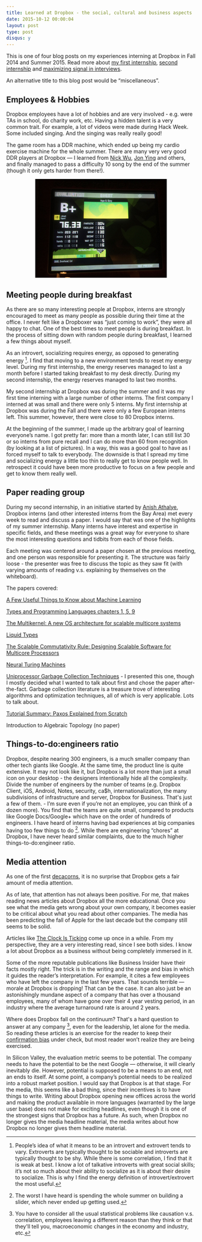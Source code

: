 ```yaml
---
title: Learned at Dropbox - the social, cultural and business aspects
date: 2015-10-12 00:00:04
layout: post
type: post
disqus: y
---
```


This is one of four blog posts on my experiences interning at Dropbox in Fall 2014 and Summer 2015. Read more about [my first internship](/2015/10/12-dropbox-first-internship), [second internship](/2015/10/12/dropbox-second-internship.html) and [maximizing signal in interviews](/2015/10/12/dropbox-interviews.html).

An alternative title to this blog post would be “miscellaneous”.

Employees & Hobbies
-------------------

Dropbox employees have a lot of hobbies and are very involved - e.g. were TAs in school, do charity work, etc. Having a hidden talent is a very common trait. For example, a lot of videos were made during Hack Week. Some included singing. And the singing was really really good!

The game room has a DDR machine, which ended up being my cardio exercise machine for the whole summer. There are many very very good DDR players at Dropbox — I learned from [Nick Wu](https://www.quora.com/Nick-Wu-4), [Jon Ying](http://www.fastcompany.com/3043856/tech-forecast/behind-the-scenes-at-dropbox-black-ops) and others, and finally managed to pass a difficulty 10 song by the end of the summer (though it only gets harder from there!).

<center><img src="/images/2015/10/ddr.jpg" width="350"/></center>

Meeting people during breakfast
-------------------------------

As there are so many interesting people at Dropbox, interns are strongly encouraged to meet as many people as possible during their time at the office. I never felt like a Dropboxer was “just coming to work”, they were all happy to chat. One of the best times to meet people is during breakfast. In the process of sitting down with random people during breakfast, I learned a few things about myself.

As an introvert, socializing requires energy, as opposed to generating energy [^0]. I find that moving to a new environment tends to reset my energy level. During my first internship, the energy reserves managed to last a month before I started taking breakfast to my desk directly. During my second internship, the energy reserves managed to last two months.

My second internship at Dropbox was during the summer and it was my first time interning with a large number of other interns. The first company I interned at was small and there were only 5 interns. My first internship at Dropbox was during the Fall and there were only a few European interns left. This summer, however, there were close to 80 Dropbox interns.

At the beginning of the summer, I made up the arbitrary goal of learning everyone’s name. I got pretty far: more than a month later, I can still list 30 or so interns from pure recall and I can do more than 60 from recognition (by looking at a list of pictures). In a way, this was a good goal to have as I forced myself to talk to everybody. The downside is that I spread my time and socializing energy a little too thin to really get to know people well. In retrospect it could have been more productive to focus on a few people and get to know them really well.

Paper reading group
-------------------

During my second internship, in an initiative started by [Anish Athalye](http://www.anishathalye.com/), Dropbox interns (and other interested interns from the Bay Area) met every week to read and discuss a paper. I would say that was one of the highlights of my summer internship. Many interns have interest and expertise in specific fields, and these meetings was a great way for everyone to share the most interesting questions and tidbits from each of those fields.

Each meeting was centered around a paper chosen at the previous meeting, and one person was responsible for presenting it. The structure was fairly loose - the presenter was free to discuss the topic as they saw fit (with varying amounts of reading v.s. explaining by themselves on the whiteboard).

The papers covered:

[A Few Useful Things to Know about Machine Learning](http://homes.cs.washington.edu/~pedrod/papers/cacm12.pdf)

[Types and Programming Languages chapters 1, 5, 9](http://port70.net/~nsz/articles/book/pierce_types_and_programming_languages_2002.pdf)

[The Multikernel: A new OS architecture for scalable multicore systems](http://www.barrelfish.org/barrelfish_sosp09.pdf)

[Liquid Types](http://goto.ucsd.edu/~rjhala/liquid/liquid_types.pdf)

[The Scalable Commutativity Rule: Designing Scalable Software for Multicore Processors](http://web.mit.edu/amdragon/www/pubs/commutativity-sosp13.pdf)

[Neural Turing Machines](http://arxiv.org/abs/1410.5401)

[Uniprocessor Garbage Collection Techniques](http://www3.nd.edu/~dthain/courses/cse40243/spring2006/gc-survey.pdf) - I presented this one, though I mostly decided what I wanted to talk about first and chose the paper after-the-fact. Garbage collection literature is a treasure trove of interesting algorithms and optimization techniques, all of which is very applicable. Lots to talk about.

[Tutorial Summary: Paxos Explained from Scratch](http://www.ux.uis.no/~meling/papers/2013-paxostutorial-opodis.pdf)

Introduction to Algebraic Topology (no paper)

Things-to-do:engineers ratio
-------------------------------

Dropbox, despite nearing 300 engineers, is a much smaller company than other tech giants like Google. At the same time, the product line is quite extensive. It may not look like it, but Dropbox is a lot more than just a small icon on your desktop - the designers intentionally hide all the complexity. Divide the number of engineers by the number of teams (e.g. Dropbox Client, iOS, Android, Notes, security, ca$h, internationalization, the many subdivisions of infrastructure and server, Dropbox for Business. That's just a few of them. - I’m sure even if you’re not an employee, you can think of a dozen more). You find that the teams are quite small, compared to products like Google Docs/Google+ which have on the order of hundreds of engineers. I have heard of interns having bad experiences at big companies having too few things to do [^1]. While there are engineering “chores” at Dropbox, I have never heard similar complaints, due to the much higher things-to-do:engineer ratio.

Media attention
---------------

As one of the first [decacorns](http://www.businessinsider.com/decacorn-is-the-new-unicorn-2015-3), it is no surprise that Dropbox gets a fair amount of media attention.

As of late, that attention has not always been positive. For me, that makes reading news articles about Dropbox all the more educational. Once you see what the media gets wrong about your own company, it becomes easier to be critical about what you read about other companies. The media has been predicting the fall of Apple for the last decade but the company still seems to be solid.

Articles like [The Clock Is Ticking](http://www.businessinsider.com/the-clock-is-ticking-for-dropbox-2015-4) come up once in a while. From my perspective, they are a very interesting read, since I see both sides. I know a lot about Dropbox as a business without being completely immersed in it.

Some of the more reputable publications like Business Insider have their facts mostly right. The trick is in the writing and the range and bias in which it guides the reader’s interpretation. For example, it cites a few employees who have left the company in the last few years. That sounds terrible — morale at Dropbox is dropping! That can be the case. It can also just be an astonishingly mundane aspect of a company that has over a thousand employees, many of whom have gone over their 4 year vesting period, in an industry where the average turnaround rate is around 2 years.

Where does Dropbox fall on the continuum? That's a hard question to answer at any company [^2], even for the leadership, let alone for the media. So reading these articles is an exercise for the reader to keep their [confirmation bias](http://www.sciencedaily.com/terms/confirmation_bias.htm) under check, but most reader won’t realize they are being exercised.

In Silicon Valley, the evaluation metric seems to be potential. The company needs to have the potential to be the next Google — otherwise, it will clearly inevitably die. However, potential is supposed to be a means to an end, not an ends to itself. At some point, a company’s potential needs to be realized into a robust market position. I would say that Dropbox is at that stage. For the media, this seems like a bad thing, since their incentives is to have things to write. Writing about Dropbox opening new offices across the world and making the product available in more languages (warranted by the large user base) does not make for exciting headlines, even though it is one of the strongest signs that Dropbox has a future. As such, when Dropbox no longer gives the media headline material, the media writes about how Dropbox no longer gives them headline material.

[^0]: People’s idea of what it means to be an introvert and extrovert tends to vary. Extroverts are typically thought to be sociable and introverts are typically thought to be shy. While there is some correlation, I find that it is weak at best. I know a lot of talkative introverts with great social skills; it’s not so much about their ability to socialize as it is about their desire to socialize. This is why I find the energy definition of introvert/extrovert the most useful.

[^1]: The worst I have heard is spending the whole summer on building a slider, which never ended up getting used.

[^2]: You have to consider all the usual statistical problems like causation v.s. correlation, employees leaving a different reason than they think or that they'll tell you, macroeconomic changes in the economy and industry, etc.
